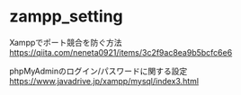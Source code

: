 # zampp_setting
Xamppでポート競合を防ぐ方法 
https://qiita.com/neneta0921/items/3c2f9ac8ea9b5bcfc6e6

phpMyAdminのログイン/パスワードに関する設定 
https://www.javadrive.jp/xampp/mysql/index3.html
